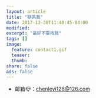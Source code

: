 ```yaml
---
layout: article
title: "联系我"
date: 2017-12-30T11:40:45-04:00
modified:
excerpt: "最好不要找我"
tags: []
image: 
  feature: contact1.gif
  teaser:
  thumb:
share: false
ads: false
---
```

- 邮箱📪：chenleyi126@126.com